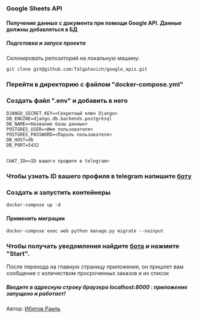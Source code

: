 ### Google Sheets API 

#### Получение данных с документа при помощи Google API. Данные должны добавляться в БД

##### Подготовка и запуск проекта

Склонировать репозиторий на локальную машину:

```
git clone git@github.com:Talgatovich/google_apis.git
```
### Перейти в директорию с файлом "docker-compose.yml" 
### Создать файл ".env" и добавить в него
``` 
DJANGO_SECRET_KEY=<Секретный ключ Django>
DB_ENGINE=django.db.backends.postgresql
DB_NAME=<Название базы данных>
POSTGRES_USER=<Имя пользователя>
POSTGRES_PASSWORD=<Пароль пользователя>
DB_HOST=db
DB_PORT=5432


CHAT_ID=<ID вашего профиля в telegram>

```
### Чтобы узнать ID вашего профиля в telegram напишите [боту](https://t.me/userinfobot)


### Создать и запустить контейнеры
```
docker-compose up -d
```
#### Применить миграции

```
docker-compose exec web python manage.py migrate --noinput
```

### Чтобы получать уведомления найдите [бота](https://t.me/google_sheets_notification_bot) и нажмите "Start". 
После перехода на главную страницу приложения,
он пришлет вам сообщение с 
количеством просроченных заказов и их список

##### Введите в адресную строку браузера localhost:8000 : приложение запущено и работает!



Автор: [Ибятов Раиль](https://github.com/Talgatovich)

